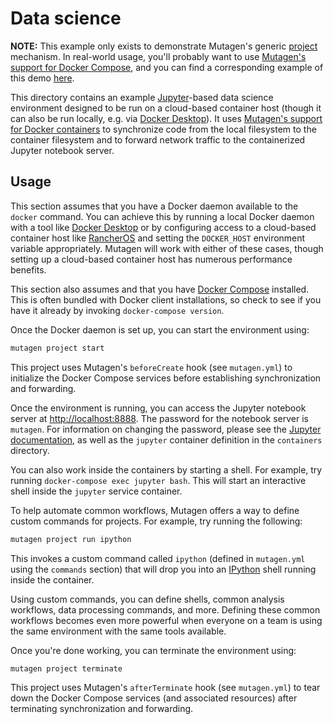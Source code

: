 # Data science

**NOTE:** This example only exists to demonstrate Mutagen's generic
[project](https://mutagen.io/documentation/orchestration/projects) mechanism. In
real-world usage, you'll probably want to use
[Mutagen's support for Docker Compose](https://mutagen.io/documentation/orchestration/compose),
and you can find a corresponding example of this demo
[here](https://github.com/mutagen-io/mutagen-examples/tree/main/compose/data-science).

This directory contains an example [Jupyter](https://jupyter.org/)-based data
science environment designed to be run on a cloud-based container host (though
it can also be run locally, e.g. via
[Docker Desktop](https://www.docker.com/products/docker-desktop)). It uses
[Mutagen's support for Docker containers](https://mutagen.io/documentation/transports/docker)
to synchronize code from the local filesystem to the container filesystem and to
forward network traffic to the containerized Jupyter notebook server.


## Usage

This section assumes that you have a Docker daemon available to the `docker`
command. You can achieve this by running a local Docker daemon with a tool like
[Docker Desktop](https://www.docker.com/products/docker-desktop) or by
configuring access to a cloud-based container host like
[RancherOS](https://rancher.com/rancher-os/) and setting the `DOCKER_HOST`
environment variable appropriately. Mutagen will work with either of these
cases, though setting up a cloud-based container host has numerous performance
benefits.

This section also assumes and that you have
[Docker Compose](https://docs.docker.com/compose/) installed. This is often
bundled with Docker client installations, so check to see if you have it already
by invoking `docker-compose version`.

Once the Docker daemon is set up, you can start the environment using:

```bash
mutagen project start
```

This project uses Mutagen's `beforeCreate` hook (see `mutagen.yml`) to
initialize the Docker Compose services before establishing synchronization and
forwarding.

Once the environment is running, you can access the Jupyter notebook server at
[http://localhost:8888](http://localhost:8888). The password for the notebook
server is `mutagen`. For information on changing the password, please see the
[Jupyter documentation](https://jupyter-docker-stacks.readthedocs.io/en/latest/using/common.html#notebook-options),
as well as the `jupyter` container definition in the `containers` directory.

You can also work inside the containers by starting a shell. For example, try
running `docker-compose exec jupyter bash`. This will start an interactive
shell inside the `jupyter` service container.

To help automate common workflows, Mutagen offers a way to define custom
commands for projects. For example, try running the following:

```bash
mutagen project run ipython
```

This invokes a custom command called `ipython` (defined in `mutagen.yml` using
the `commands` section) that will drop you into an
[IPython](https://ipython.org/) shell running inside the container.

Using custom commands, you can define shells, common analysis workflows, data
processing commands, and more. Defining these common workflows becomes even more
powerful when everyone on a team is using the same environment with the same
tools available.

Once you're done working, you can terminate the environment using:

```bash
mutagen project terminate
```

This project uses Mutagen's `afterTerminate` hook (see `mutagen.yml`) to tear
down the Docker Compose services (and associated resources) after terminating
synchronization and forwarding.

